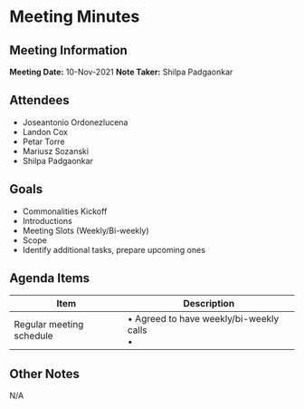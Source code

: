 # Meeting Minutes
## Meeting Information
**Meeting Date:** 10-Nov-2021 
**Note Taker:** Shilpa Padgaonkar  

## Attendees
- Joseantonio Ordonezlucena
- Landon Cox
- Petar Torre
- Mariusz Sozanski
- Shilpa Padgaonkar

## Goals
- Commonalities Kickoff
- Introductions
- Meeting Slots (Weekly/Bi-weekly)
- Scope
- Identify additional tasks, prepare upcoming ones

## Agenda Items

Item | Description
---- | ----
Regular meeting schedule | •  Agreed to have weekly/bi-weekly calls<br>• 




## Other Notes 
N/A

